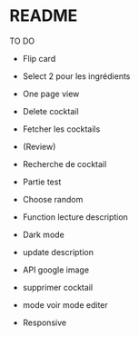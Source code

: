 # README

TO DO

* Flip card

* Select 2 pour les ingrédients

* One page view

* Delete cocktail

* Fetcher les cocktails

* (Review)

* Recherche de cocktail

* Partie test

* Choose random

* Function lecture description

* Dark mode

* update description

* API google image

* supprimer cocktail

* mode voir mode editer

* Responsive
